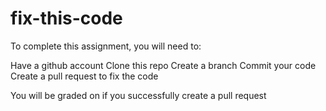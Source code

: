 # fix-this-code

To complete this assignment, you will need to:

Have a github account
Clone this repo
Create a branch
Commit your code
Create a pull request to fix the code

You will be graded on if you successfully create a pull request
